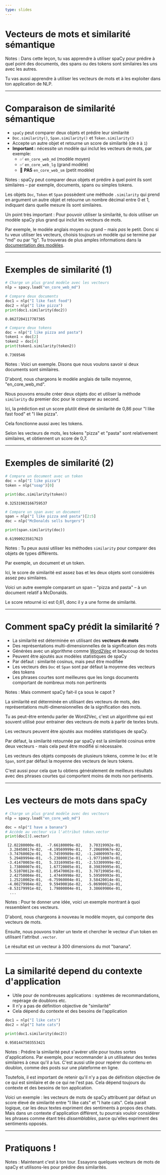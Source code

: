 ```yaml
---
type: slides
---
```


# Vecteurs de mots et similarité sémantique

Notes : Dans cette leçon, tu vas apprendre à utiliser spaCy pour prédire à quel
point des documents, des spans ou des tokens sont similaires les uns avec les
autres.

Tu vas aussi apprendre à utiliser les vecteurs de mots et à les exploiter dans
ton application de NLP.

---

# Comparaison de similarité sémantique

- `spaCy` peut comparer deux objets et prédire leur similarité
- `Doc.similarity()`, `Span.similarity()` et `Token.similarity()`
- Accepte un autre objet et retourne un score de similarité (de `0` à `1`)
- **Important :** nécessite un modèle qui inclut les vecteurs de mots, par
  exemple:
  - ✅ `en_core_web_md` (modèle moyen)
  - ✅ `en_core_web_lg` (grand modèle)
  - 🚫 **PAS** `en_core_web_sm` (petit modèle)

Notes : spaCy peut comparer deux objets et prédire à quel point ils sont
similaires – par exemple, documents, spans ou simples tokens.

Les objets `Doc`, `Token` et `Span` possèdent une méthode `.similarity` qui
prend en argument un autre objet et retourne un nombre décimal entre 0 et 1,
indiquant dans quelle mesure ils sont similaires.

Un point très important : Pour pouvoir utiliser la similarité, tu dois utiliser
un modèle spaCy plus grand qui inclut les vecteurs de mots.

Par exemple, le modèle anglais moyen ou grand – mais _pas_ le petit. Donc si tu
veux utiliser les vecteurs, choisis toujours un modèle qui se termine par "md"
ou par "lg". Tu trouveras de plus amples informations dans la
[documentation des modèles](https://spacy.io/models).

---

# Exemples de similarité (1)

```python
# Charge un plus grand modèle avec les vecteurs
nlp = spacy.load("en_core_web_md")

# Compare deux documents
doc1 = nlp("I like fast food")
doc2 = nlp("I like pizza")
print(doc1.similarity(doc2))
```

```out
0.8627204117787385
```

```python
# Compare deux tokens
doc = nlp("I like pizza and pasta")
token1 = doc[2]
token2 = doc[4]
print(token1.similarity(token2))
```

```out
0.7369546
```

Notes : Voici un exemple. Disons que nous voulons savoir si deux documents sont
similaires.

D'abord, nous chargeons le modèle anglais de taille moyenne, "en_core_web_md".

Nous pouvons ensuite créer deux objets doc et utiliser la méthode `similarity`
du premier doc pour le comparer au second.

Ici, la prédiction est un score plutôt élevé de similarité de 0,86 pour "I like
fast food" et "I like pizza".

Cela fonctionne aussi avec les tokens.

Selon les vecteurs de mots, les tokens "pizza" et "pasta" sont relativement
similaires, et obtiennent un score de 0,7.

---

# Exemples de similarité (2)

```python
# Compare un document avec un token
doc = nlp("I like pizza")
token = nlp("soap")[0]

print(doc.similarity(token))
```

```out
0.32531983166759537
```

```python
# Compare un span avec un document
span = nlp("I like pizza and pasta")[2:5]
doc = nlp("McDonalds sells burgers")

print(span.similarity(doc))
```

```out
0.619909235817623
```

Notes : Tu peux aussi utiliser les méthodes `similarity` pour comparer des
objets de types différents.

Par exemple, un document et un token.

Ici, le score de similarité est assez bas et les deux objets sont considérés
assez peu similaires.

Voici un autre exemple comparant un span – "pizza and pasta" – à un document
relatif à McDonalds.

Le score retourné ici est 0,61, donc il y a une forme de similarité.

---

# Comment spaCy prédit la similarité ?

- La similarité est déterminée en utilisant des **vecteurs de mots**
- Des représentations multi-dimensionnelles de la signification des mots
- Générées avec un algorithme comme
  [Word2Vec](https://en.wikipedia.org/wiki/Word2vec) et beaucoup de textes
- Peuvent être ajoutés aux modèles statistiques de spaCy
- Par défaut : similarité cosinus, mais peut être modifiée
- Les vecteurs des `Doc` et `Span` sont par défaut la moyenne des vecteurs des
  tokens
- Les phrases courtes sont meilleures que les longs documents comportant de
  nombreux mots non pertinents

Notes : Mais comment spaCy fait-il ça sous le capot ?

La similarité est déterminée en utilisant des vecteurs de mots, des
représentations multi-dimensionnelles de la signification des mots.

Tu as peut-être entendu parler de Word2Vec, c'est un algorithme qui est souvent
utilisé pour entrainer des vecteurs de mots à partir de textes bruts.

Les vecteurs peuvent être ajoutés aux modèles statistiques de spaCy.

Par défaut, la similarité retournée par spaCy est la similarité cosinus entre
deux vecteurs - mais cela peut être modifié si nécessaire.

Les vecteurs des objets composés de plusieurs tokens, comme le `Doc` et le
`Span`, sont par défaut la moyenne des vecteurs de leurs tokens.

C'est aussi pour cela que tu obtiens généralement de meilleurs résultats avec
des phrases courtes qui comportent moins de mots non pertinents.

---

# Les vecteurs de mots dans spaCy

```python
# Charge un plus grand modèle avec des vecteurs
nlp = spacy.load("en_core_web_md")

doc = nlp("I have a banana")
# Accède au vecteur via l'attribut token.vector
print(doc[3].vector)
```

```out
 [2.02280000e-01,  -7.66180009e-02,   3.70319992e-01,
  3.28450017e-02,  -4.19569999e-01,   7.20689967e-02,
 -3.74760002e-01,   5.74599989e-02,  -1.24009997e-02,
  5.29489994e-01,  -5.23800015e-01,  -1.97710007e-01,
 -3.41470003e-01,   5.33169985e-01,  -2.53309999e-02,
  1.73800007e-01,   1.67720005e-01,   8.39839995e-01,
  5.51070012e-02,   1.05470002e-01,   3.78719985e-01,
  2.42750004e-01,   1.47449998e-02,   5.59509993e-01,
  1.25210002e-01,  -6.75960004e-01,   3.58420014e-01,
 -4.00279984e-02,   9.59490016e-02,  -5.06900012e-01,
 -8.53179991e-02,   1.79800004e-01,   3.38669986e-01,
  ...
```

Notes : Pour te donner une idée, voici un exemple montrant à quoi ressemblent
ces vecteurs.

D'abord, nous chargeons à nouveau le modèle moyen, qui comporte des vecteurs de
mots.

Ensuite, nous pouvons traiter un texte et chercher le vecteur d'un token en
utilisant l'attribut `.vector`.

Le résultat est un vecteur à 300 dimensions du mot "banana".

---

# La similarité depend du contexte d'application

- Utile pour de nombreuses applications : systèmes de recommandations, repérage
  de doublons etc.
- Il n'y a pas de définition objective de "similarité"
- Cela dépend du contexte et des besoins de l'application

```python
doc1 = nlp("I like cats")
doc2 = nlp("I hate cats")

print(doc1.similarity(doc2))
```

```out
0.9501447503553421
```

Notes : Prédire la similarité peut s'avérer utile pour toutes sortes
d'applications. Par exemple, pour recommander à un utilisateur des textes
similaires à ceux qu'il a lus. C'est aussi utile pour repérer du contenu en
doublon, comme des posts sur une plateforme en ligne.

Toutefois, il est important de retenir qu'il n'y a pas de définition objective
de ce qui est similaire et de ce qui ne l'est pas. Cela dépend toujours du
contexte et des besoins de ton application.

Voici un exemple : les vecteurs de mots de spaCy attribuent par défaut un score
élevé de similarité entre "I like cats" et "I hate cats". Cela parait logique,
car les deux textes expriment des sentiments à propos des chats. Mais dans un
contexte d'application différent, tu pourrais vouloir considérer les phrases
comme étant très _dissemblables_, parce qu'elles expriment des sentiments
opposés.

---

# Pratiquons !

Notes : Maintenant c'est à ton tour. Essayons quelques vecteurs de mots de spaCy
et utilisons-les pour prédire des similarités.
